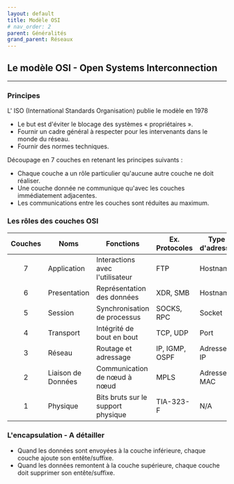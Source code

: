 ```yaml
---
layout: default
title: Modèle OSI
# nav_order: 2
parent: Généralités
grand_parent: Réseaux
---
```


## Le modèle OSI - Open Systems Interconnection

---

### Principes

L' ISO (International Standards Organisation) publie le modèle en 1978

- Le but est d'éviter le blocage des systèmes « propriétaires ».
- Fournir un cadre général à respecter pour les intervenants
  dans le monde du réseau.
- Fournir des normes techniques.

Découpage en 7 couches en retenant les principes suivants :

- Chaque couche a un rôle particulier qu'aucune autre couche ne doit réaliser.
- Une couche donnée ne communique qu'avec les couches
  immédiatement adjacentes.
- Les communications entre les couches sont réduites au
  maximum.

### Les rôles des couches OSI

| Couches | Noms               | Fonctions                          | Ex. Protocoles | Type d'adresse |
| :-----: | ------------------ | ---------------------------------- | -------------- | -------------- |
|    7    | Application        | Interactions avec l'utilisateur    | FTP            | Hostname       |
|    6    | Presentation       | Représentation des données         | XDR, SMB       | Hostname       |
|    5    | Session            | Synchronisation de processus       | SOCKS, RPC     | Socket         |
|    4    | Transport          | Intégrité de bout en bout          | TCP, UDP       | Port           |
|    3    | Réseau             | Routage et adressage               | IP, IGMP, OSPF | Adresse IP     |
|    2    | Liaison de Données | Communication de nœud à nœud       | MPLS           | Adresse MAC    |
|    1    | Physique           | Bits bruts sur le support physique | TIA-323-F      | N/A            |

### L'encapsulation - A détailler

- Quand les données sont envoyées à la couche inférieure, chaque
  couche ajoute son entête/suffixe.
- Quand les données remontent à la couche supérieure, chaque couche
  doit supprimer son entête/suffixe.
